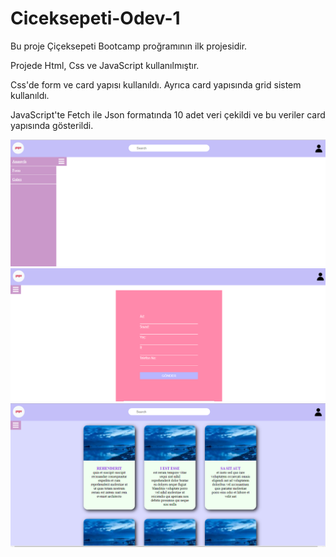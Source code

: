 # Ciceksepeti-Odev-1

Bu proje Çiçeksepeti Bootcamp proğramının ilk projesidir. 

Projede Html, Css ve JavaScript kullanılmıştır. 

Css'de form ve card yapısı kullanıldı. Ayrıca card yapısında grid sistem kullanıldı. 

JavaScript'te Fetch ile Json formatında 10 adet veri çekildi ve bu veriler card yapısında gösterildi.


	
<img
            class="img-readme"
            src="img/Anasayfa.png"
            alt=""
            srcset=""
          />
<img
            class="img"
            src="img/Form.png"
            alt=""
            srcset=""
          />
<img
            class="img"
            src="img/Galeri.png"
            alt=""
            srcset=""
          />